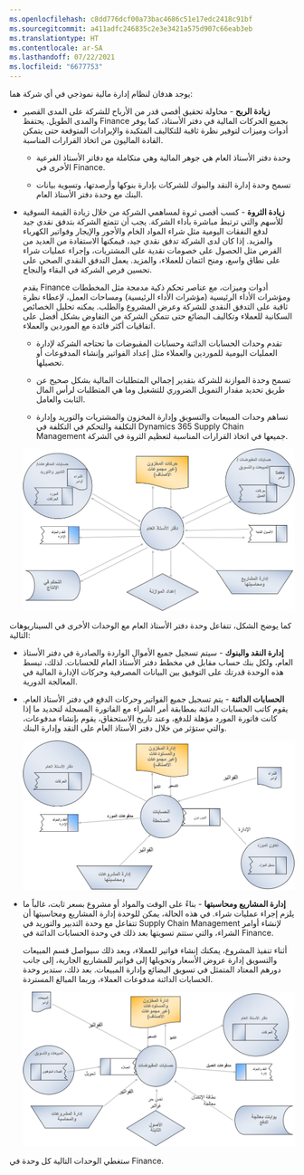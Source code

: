```yaml
---
ms.openlocfilehash: c8dd776dcf00a73bac4686c51e17edc2418c91bf
ms.sourcegitcommit: a411adfc246835c2e3e3421a575d907c66eab3eb
ms.translationtype: HT
ms.contentlocale: ar-SA
ms.lasthandoff: 07/22/2021
ms.locfileid: "6677753"
---
```


يوجد هدفان لنظام إدارة مالية نموذجي في أي شركة هما:

-   **زيادة الربح** - محاولة تحقيق أقصى قدر من الأرباح للشركة على المدى القصير والمدى الطويل. يحتفظ Finance بجميع الحركات المالية في دفتر الأستاذ، كما يوفر أدوات وميزات لتوفير نظرة ثاقبة للتكاليف المتكبدة والإيرادات المتوقعة حتى يتمكن القادة الماليون من اتخاذ القرارات المناسبة.

    -   وحدة دفتر الأستاذ العام هي جوهر المالية وهي متكاملة مع دفاتر الأستاذ الفرعية الأخرى في Finance.

    -   تسمح وحدة إدارة النقد والبنوك للشركات بإدارة بنوكها وأرصدتها، وتسوية بيانات البنك مع وحدة دفتر الأستاذ العام.

-   **زيادة الثروة** - كسب أقصى ثروة لمساهمي الشركة من خلال زيادة القيمة السوقية للأسهم والتي ترتبط مباشرة بأداء الشركة.
    يجب أن تتمتع الشركة بتدفق نقدي جيد لدفع النفقات اليومية مثل شراء المواد الخام والأجور والإيجار وفواتير الكهرباء والمزيد. إذا كان لدى الشركة تدفق نقدي جيد، فيمكنها الاستفادة من العديد من الفرص مثل الحصول على خصومات نقدية على المشتريات، وإجراء عمليات شراء على نطاق واسع، ومنح ائتمان للعملاء، والمزيد. يعمل التدفق النقدي الصحي على تحسين فرص الشركة في البقاء والنجاح.

    يقدم Finance أدوات وميزات، مع عناصر تحكم ذكية مدمجة مثل المخططات ومؤشرات الأداء الرئيسية (مؤشرات الأداء الرئيسية) ومساحات العمل، لإعطاء نظرة ثاقبة على التدفق النقدي للشركة وعرض المشروع والطلب. يمكنه تحليل الخصائص السكانية للعملاء وتكاليف البضائع حتى تتمكن الشركة من التفاوض بشكل أفضل على اتفاقيات أكثر فائدة مع الموردين والعملاء.

    -   تقدم وحدات الحسابات الدائنة وحسابات المقبوضات ما تحتاجه الشركة لإدارة العمليات اليومية للموردين والعملاء مثل إعداد الفواتير وإنشاء المدفوعات أو تحصيلها.

    -   تسمح وحدة الموازنة للشركة بتقدير إجمالي المتطلبات المالية بشكل صحيح عن طريق تحديد مقدار التمويل الضروري للتشغيل وما هي المتطلبات لرأس المال الثابت والعامل.

    -   تساهم وحدات المبيعات والتسويق وإدارة المخزون والمشتريات والتوريد وإدارة التكلفة والتحكم في التكلفة في Dynamics 365 Supply Chain Management جميعها في اتخاذ القرارات المناسبة لتعظيم الثروة في الشركة.


    ![رسم تخطيطي لعملية الإدارة المالية الشاملة.](../media/financial-management-overall-process.png)

كما يوضح الشكل، تتفاعل وحدة دفتر الأستاذ العام مع الوحدات الأخرى في السيناريوهات التالية:

-   **إدارة النقد والبنوك** - سيتم تسجيل جميع الأموال الواردة والصادرة في دفتر الأستاذ العام، ولكل بنك حساب مقابل في مخطط دفتر الأستاذ العام للحسابات. لذلك، تبسط هذه الوحدة قدرتك على التوفيق بين البيانات المصرفية وحركات الإدارة المالية في المعالجة الدورية.

-   **الحسابات الدائنة** - يتم تسجيل جميع الفواتير وحركات الدفع في دفتر الأستاذ العام. يقوم كاتب الحسابات الدائنة بمطابقة أمر الشراء مع الفاتورة المسجلة لتحديد ما إذا كانت فاتورة المورد مؤهلة للدفع، وعند تاريخ الاستحقاق، يقوم بإنشاء مدفوعات، والتي ستؤثر من خلال دفتر الأستاذ العام على النقد وإدارة البنك.

    ![الرسم التخطيطي لتكامل الحسابات الدائنة.](../media/accounts-payable-integration.png)

-   **إدارة المشاريع ومحاسبتها** - بناءً على الوقت والمواد أو مشروع بسعر ثابت، غالباً ما يلزم إجراء عمليات شراء. في هذه الحالة، يمكن للوحدة إدارة المشاريع ومحاسبتها أن تتفاعل مع وحدة التدبير والتوريد في Supply Chain Management لإنشاء أوامر الشراء، والتي ستتم تسويتها بعد ذلك في وحدة الحسابات الدائنة في Finance.

    أثناء تنفيذ المشروع، يمكنك إنشاء فواتير للعملاء، وبعد ذلك سيواصل قسم المبيعات والتسويق إدارة عروض الأسعار وتحويلها إلى فواتير للمشاريع الجارية، إلى جانب دورهم المعتاد المتمثل في تسويق البضائع وإدارة المبيعات. بعد ذلك، ستدير وحدة الحسابات الدائنة مدفوعات العملاء، وربما المبالغ المستردة.

    ![الرسم التخطيطي لتكامل حسابات المقبوضات.](../media/accounts-receivable-integration-2.png)

ستغطي الوحدات التالية كل وحدة في Finance.
